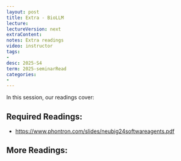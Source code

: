 ```yaml
---
layout: post
title: Extra - BioLLM 
lecture: 
lectureVersion: next
extraContent: 
notes: Extra readings 
video: instructor   
tags:
- 
desc: 2025-S4
term: 2025-seminarRead
categories:
- 
---
```





In this session, our readings cover: 

## Required Readings: 

+ https://www.phontron.com/slides/neubig24softwareagents.pdf


## More Readings: 


